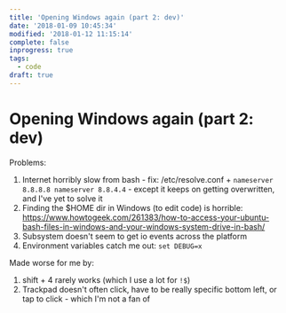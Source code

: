 ```yaml
---
title: 'Opening Windows again (part 2: dev)'
date: '2018-01-09 10:45:34'
modified: '2018-01-12 11:15:14'
complete: false
inprogress: true
tags:
  - code
draft: true
---
```

# Opening Windows again (part 2: dev)

Problems:

1. Internet horribly slow from bash - fix: /etc/resolve.conf + `nameserver 8.8.8.8 nameserver 8.8.4.4` - except it keeps on getting overwritten, and I've yet to solve it
2. Finding the $HOME dir in Windows (to edit code) is horrible: https://www.howtogeek.com/261383/how-to-access-your-ubuntu-bash-files-in-windows-and-your-windows-system-drive-in-bash/
3. Subsystem doesn't seem to get io events across the platform
4. Environment variables catch me out: `set DEBUG=x`

Made worse for me by:

1. shift + 4 rarely works (which I use a lot for `!$`)
2. Trackpad doesn't often click, have to be really specific bottom left, or tap to click - which I'm not a fan of
